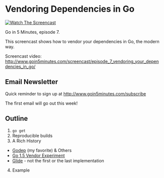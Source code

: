 # Vendoring Dependencies in Go

[![Watch The Screencast](http://www.goin5minutes/img/watch-screencast.svg)](http://www.goin5minutes.com/screencast/episode_7_vendoring_your_dependencies_in_go/)

Go in 5 Minutes, episode 7.

This screencast shows how to vendor your dependencies in Go, the modern way.

Screencast video:
http://www.goin5minutes.com/screencast/episode_7_vendoring_your_dependencies_in_go/

## Email Newsletter

Quick reminder to sign up at http://www.goin5minutes.com/subscribe

The first email will go out this week!

## Outline

1. `go get`
2. Reproducible builds
3. A Rich History
  - [Godep](https://github.com/tools/godep) (my favorite) & Others
  - [Go 1.5 Vendor Experiment](https://docs.google.com/document/d/1Bz5-UB7g2uPBdOx-rw5t9MxJwkfpx90cqG9AFL0JAYo/edit)
  - [Glide](https://github.com/Masterminds/glide) - not the first or the last implementation
4. Example
